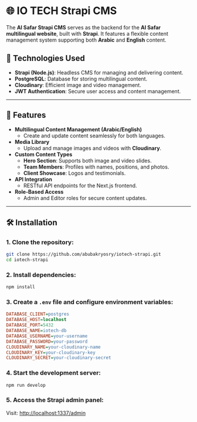 # 🌐 IO TECH Strapi CMS  

The **Al Safar Strapi CMS** serves as the backend for the **Al Safar multilingual website**, built with **Strapi**. It features a flexible content management system supporting both **Arabic** and **English** content.  

## 🚀 Technologies Used  
- **Strapi (Node.js)**: Headless CMS for managing and delivering content.  
- **PostgreSQL**: Database for storing multilingual content.  
- **Cloudinary**: Efficient image and video management.  
- **JWT Authentication**: Secure user access and content management.  

---

## 🌟 Features  
- **Multilingual Content Management (Arabic/English)**  
  - Create and update content seamlessly for both languages.  
- **Media Library**  
  - Upload and manage images and videos with **Cloudinary**.  
- **Custom Content Types**  
  - **Hero Section**: Supports both image and video slides.  
  - **Team Members**: Profiles with names, positions, and photos.  
  - **Client Showcase**: Logos and testimonials.  
- **API Integration**  
  - RESTful API endpoints for the Next.js frontend.  
- **Role-Based Access**  
  - Admin and Editor roles for secure content updates.  

---

## 🛠️ Installation  

### 1. Clone the repository:  
```bash
git clone https://github.com/abubakryosry/iotech-strapi.git
cd iotech-strapi
```

### 2. Install dependencies:
```bash
npm install
```

### 3. Create a `.env` file and configure environment variables:
```ini
DATABASE_CLIENT=postgres
DATABASE_HOST=localhost
DATABASE_PORT=5432
DATABASE_NAME=iotech-db
DATABASE_USERNAME=your-username
DATABASE_PASSWORD=your-password
CLOUDINARY_NAME=your-cloudinary-name
CLOUDINARY_KEY=your-cloudinary-key
CLOUDINARY_SECRET=your-cloudinary-secret
```

### 4. Start the development server:
```bash
npm run develop
```

### 5. Access the Strapi admin panel:
Visit: [http://localhost:1337/admin](http://localhost:1337/admin)